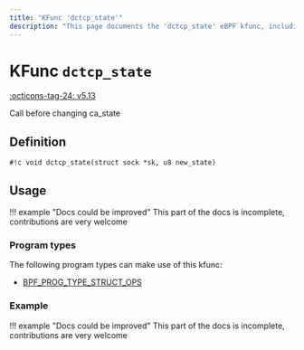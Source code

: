 ```yaml
---
title: "KFunc 'dctcp_state'"
description: "This page documents the 'dctcp_state' eBPF kfunc, including its definition, usage, program types that can use it, and examples."
---
```

# KFunc `dctcp_state`

<!-- [FEATURE_TAG](dctcp_state) -->
[:octicons-tag-24: v5.13](https://github.com/torvalds/linux/commit/e78aea8b2170be1b88c96a4d138422986a737336)
<!-- [/FEATURE_TAG] -->

Call before changing ca_state

## Definition

<!-- [KFUNC_DEF] -->
`#!c void dctcp_state(struct sock *sk, u8 new_state)`
<!-- [/KFUNC_DEF] -->

## Usage

!!! example "Docs could be improved"
    This part of the docs is incomplete, contributions are very welcome

### Program types

The following program types can make use of this kfunc:

<!-- [KFUNC_PROG_REF] -->
- [BPF_PROG_TYPE_STRUCT_OPS](../program-type/BPF_PROG_TYPE_STRUCT_OPS.md)
<!-- [/KFUNC_PROG_REF] -->

### Example

!!! example "Docs could be improved"
    This part of the docs is incomplete, contributions are very welcome


